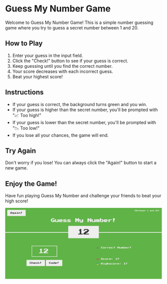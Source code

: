 # Guess My Number Game

Welcome to Guess My Number Game! This is a simple number guessing game where you try to guess a secret number between 1 and 20.

## How to Play

1. Enter your guess in the input field.
2. Click the "Check!" button to see if your guess is correct.
3. Keep guessing until you find the correct number.
4. Your score decreases with each incorrect guess.
5. Beat your highest score!

## Instructions

-   If your guess is correct, the background turns green and you win.
-   If your guess is higher than the secret number, you'll be prompted with "📈 Too high!"
-   If your guess is lower than the secret number, you'll be prompted with "📉 Too low!"
-   If you lose all your chances, the game will end.

## Try Again

Don't worry if you lose! You can always click the "Again!" button to start a new game.

## Enjoy the Game!

Have fun playing Guess My Number and challenge your friends to beat your high score!

![Guess My Number Screenshot](WinningGameScreenShot.png)
